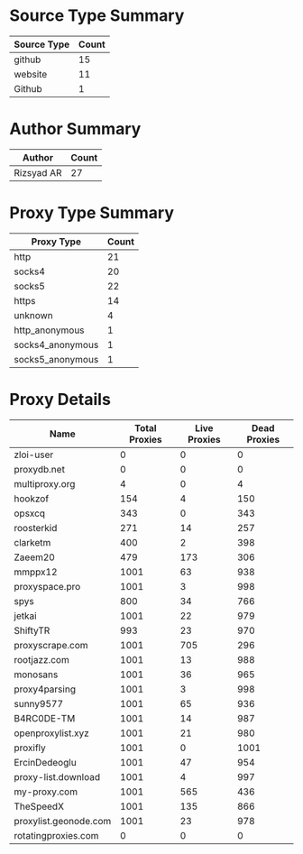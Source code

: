 # Source Type Summary

| Source Type | Count |
|-------------|-------|
| github | 15 |
| website | 11 |
| Github | 1 |


# Author Summary

| Author | Count |
|--------|-------|
| Rizsyad AR | 27 |


# Proxy Type Summary

| Proxy Type | Count |
|------------|-------|
| http | 21 |
| socks4 | 20 |
| socks5 | 22 |
| https | 14 |
| unknown | 4 |
| http_anonymous | 1 |
| socks4_anonymous | 1 |
| socks5_anonymous | 1 |


# Proxy Details

| Name | Total Proxies | Live Proxies | Dead Proxies |
|------|---------------|--------------|---------------|
| zloi-user | 0 | 0 | 0 |
| proxydb.net | 0 | 0 | 0 |
| multiproxy.org | 4 | 0 | 4 |
| hookzof | 154 | 4 | 150 |
| opsxcq | 343 | 0 | 343 |
| roosterkid | 271 | 14 | 257 |
| clarketm | 400 | 2 | 398 |
| Zaeem20 | 479 | 173 | 306 |
| mmppx12 | 1001 | 63 | 938 |
| proxyspace.pro | 1001 | 3 | 998 |
| spys | 800 | 34 | 766 |
| jetkai | 1001 | 22 | 979 |
| ShiftyTR | 993 | 23 | 970 |
| proxyscrape.com | 1001 | 705 | 296 |
| rootjazz.com | 1001 | 13 | 988 |
| monosans | 1001 | 36 | 965 |
| proxy4parsing | 1001 | 3 | 998 |
| sunny9577 | 1001 | 65 | 936 |
| B4RC0DE-TM | 1001 | 14 | 987 |
| openproxylist.xyz | 1001 | 21 | 980 |
| proxifly | 1001 | 0 | 1001 |
| ErcinDedeoglu | 1001 | 47 | 954 |
| proxy-list.download | 1001 | 4 | 997 |
| my-proxy.com | 1001 | 565 | 436 |
| TheSpeedX | 1001 | 135 | 866 |
| proxylist.geonode.com | 1001 | 23 | 978 |
| rotatingproxies.com | 0 | 0 | 0 |
